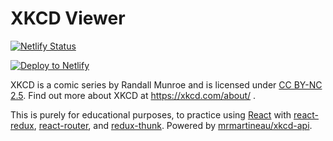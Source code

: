 # XKCD Viewer

[![Netlify Status](https://api.netlify.com/api/v1/badges/b4234740-91fb-42ba-81ab-964c4e14b231/deploy-status)](https://app.netlify.com/sites/xkcd-viewer/deploys)

[![Deploy to
Netlify](https://www.netlify.com/img/deploy/button.svg)](https://app.netlify.com/start/deploy?repository=https://github.com/neverendingqs/xkcd-viewer)

XKCD is a comic series by Randall Munroe and is licensed under [CC BY-NC
2.5](https://creativecommons.org/licenses/by-nc/2.5/). Find out more about XKCD
at https://xkcd.com/about/ .

This is purely for educational purposes, to practice using
[React](https://reactjs.org/) with
[react-redux](https://github.com/reactjs/react-redux),
[react-router](https://github.com/ReactTraining/react-router), and
[redux-thunk](https://github.com/gaearon/redux-thunk). Powered by
[mrmartineau/xkcd-api](https://github.com/mrmartineau/xkcd-api).
